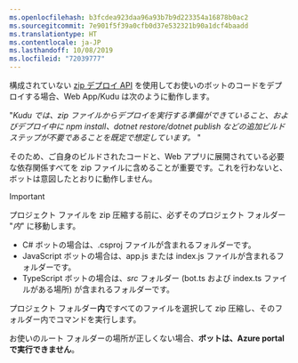 ```yaml
---
ms.openlocfilehash: b3fcdea923daa96a93b7b9d223354a16878b0ac2
ms.sourcegitcommit: 7e901f5f39a0cfb0d37e532321b90a1dcf4baadd
ms.translationtype: HT
ms.contentlocale: ja-JP
ms.lasthandoff: 10/08/2019
ms.locfileid: "72039777"
---
```

構成されていない [zip デプロイ API](https://github.com/projectkudu/kudu/wiki/Deploying-from-a-zip-file-or-url) を使用してお使いのボットのコードをデプロイする場合、Web App/Kudu は次のように動作します。

"_Kudu では、zip ファイルからデプロイを実行する準備ができていること、およびデプロイ中に npm install、dotnet restore/dotnet publish などの追加ビルド ステップが不要であることを既定で想定しています。_ "

そのため、ご自身のビルドされたコードと、Web アプリに展開されている必要な依存関係すべてを zip ファイルに含めることが重要です。これを行わないと、ボットは意図したとおりに動作しません。

> [!IMPORTANT]
> プロジェクト ファイルを zip 圧縮する前に、必ずそのプロジェクト フォルダー "_内_" に移動します。 
> - C# ボットの場合は、.csproj ファイルが含まれるフォルダーです。 
> - JavaScript ボットの場合は、app.js または index.js ファイルが含まれるフォルダーです。 
> - TypeScript ボットの場合は、_src_ フォルダー (bot.ts および index.ts ファイルがある場所) が含まれるフォルダーです。 
>
>プロジェクト フォルダー**内**ですべてのファイルを選択して zip 圧縮し、そのフォルダー内でコマンドを実行します。 
>
> お使いのルート フォルダーの場所が正しくない場合、**ボットは、Azure portal で実行できません**。
